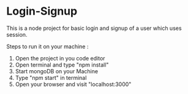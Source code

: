 # Login-Signup
This is a node project for basic login and signup of a user which uses session.

Steps to run it on your machine :
1. Open the project in you code editor
2. Open terminal and type "npm install"
3. Start mongoDB on your Machine
4. Type "npm start" in terminal
5. Open your browser and visit "localhost:3000"
